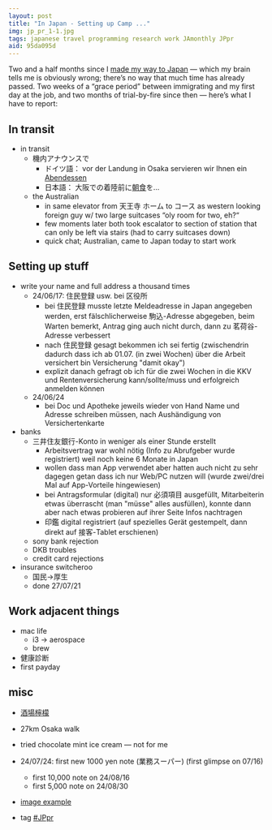 ```yaml
---
layout: post
title: "In Japan - Setting up Camp ..."
img: jp_pr_1-1.jpg
tags: japanese travel programming research work JAmonthly JPpr
aid: 95da095d
---
```


Two and a half months since I [made my way to Japan](/a/61000820) — which my brain tells me is obviously wrong; there’s no way that much time has already passed. Two weeks of a “grace period” between immigrating and my first day at the job, and two months of trial-by-fire since then — here’s what I have to report:

## In transit

* in transit
    * 機内アナウンスで
        * ドイツ語： vor der Landung in Osaka servieren wir Ihnen ein <u>Abendessen</u>
        * 日本語： 大阪での着陸前に<u>朝食</u>を…
    * the Australian
        * in same elevator from 天王寺 ホーム to コース as western looking foreign guy w/ two large suitcases “oly room for two, eh?“
        * few moments later both took escalator to section of station that can only be left via stairs (had to carry suitcases down)
        * quick chat; Australian, came to Japan today to start work

## Setting up stuff

* write your name and full address a thousand times
    * 24/06/17: 住民登録 usw. bei 区役所
        * bei 住民登録 musste letzte Meldeadresse in Japan angegeben werden, erst fälschlicherweise 駒込-Adresse abgegeben, beim Warten bemerkt, Antrag ging auch nicht durch, dann zu 茗荷谷-Adresse verbessert
        * nach 住民登録 gesagt bekommen ich sei fertig (zwischendrin dadurch dass ich ab 01.07. (in zwei Wochen) über die Arbeit versichert bin Versicherung "damit okay")
        * explizit danach gefragt ob ich für die zwei Wochen in die KKV und Rentenversicherung kann/sollte/muss und erfolgreich anmelden können
    * 24/06/24
        * bei Doc und Apotheke jeweils wieder von Hand Name und Adresse schreiben müssen, nach Aushändigung von Versichertenkarte
* banks
    * 三井住友銀行-Konto in weniger als einer Stunde erstellt
        * Arbeitsvertrag war wohl nötig (Info zu Abrufgeber wurde registriert) weil noch keine 6 Monate in Japan
        * wollen dass man App verwendet aber hatten auch nicht zu sehr dagegen getan dass ich nur Web/PC nutzen will (wurde zwei/drei Mal auf App-Vorteile hingewiesen)
        * bei Antragsformular (digital) nur 必須項目 ausgefüllt, Mitarbeiterin etwas überrascht (man "müsse" alles ausfüllen), konnte dann aber nach etwas probieren auf ihrer Seite Infos nachtragen
        * 印鑑 digital registriert (auf spezielles Gerät gestempelt, dann direkt auf 接客-Tablet erschienen)
    * sony bank rejection
    * DKB troubles
    * credit card rejections
* insurance switcheroo
    * 国民→厚生
    * done 27/07/21

## Work adjacent things

* mac life
    * i3 -> aerospace
    * brew
* 健康診断
* first payday

## misc

* [酒場檸檬](https://tabelog.com/kyoto/A2601/A260201/26031115/)
* 27km Osaka walk
* tried chocolate mint ice cream — not for me
* 24/07/24: first new 1000 yen note (業務スーパー) (first glimpse on 07/16)
    * first 10,000 note on 24/08/16
    * first 5,000 note on 24/08/30


* [image example](/assets/img/blog/jp_pr_0_plane.jpg)
* tag [#JPpr](/s/JPpr)
